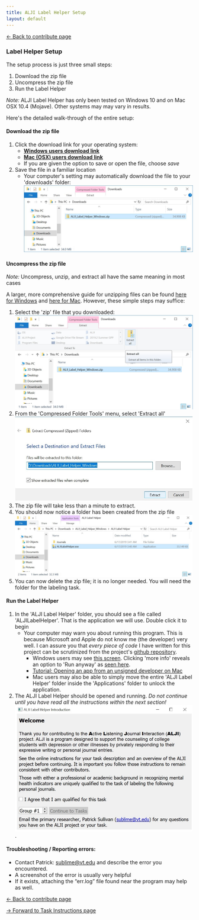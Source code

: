 ```yaml
---
title: ALJI Label Helper Setup
layout: default
---
```


[<- Back to contribute page](./contribute)

### Label Helper Setup

The setup process is just three small steps:
1. Download the zip file
1. Uncompress the zip file
1. Run the Label Helper

*Note:* ALJI Label Helper has only been tested on Windows 10 and 
on Mac OSX 10.4 (Mojave).  Other systems may may vary in results.  

Here's the detailed walk-through of the entire setup:

#### Download the zip file

1. Click the download link for your operating system:
    - [**Windows users download link**](https://github.com/sublime09/ALJI/releases/latest/download/ALJI_Label_Helper_Windows.zip)
    - [**Mac (OSX) users download link**](https://github.com/sublime09/ALJI/releases/latest/download/ALJI_Label_Helper_Mac.zip)
    - If you are given the option to save or open the file, choose *save*
1. Save the file in a familiar location
    - Your computer's setting may automatically download the file to your 'downloads' folder: ![image](./assets/img/downloaded.jpg)

#### Uncompress the zip file

*Note:* Uncompress, unzip, and extract all have the same meaning in most cases

A larger, more comprehensive guide for unzipping files can be found [here for Windows](https://www.wikihow.com/Unzip-a-File) and [here for Mac](https://www.wikihow.com/Unzip-a-.Zip-File-on-a-Mac).  However, these simple steps may suffice:

1. Select the 'zip' file that you downloaded: ![image](./assets/img/extract1.jpg)
1. From the 'Compressed Folder Tools' menu, select 'Extract all' ![image](./assets/img/extract2.jpg)
1. The zip file will take less than a minute to extract. 
1. You should now notice a folder has been created from the zip file ![image](./assets/img/almostRun.jpg)
1. You can now delete the zip file; it is no longer needed.  You will need the folder for the labeling task. 

#### Run the Label Helper

1. In the 'ALJI Label Helper' folder, you should see a file called 'ALJILabelHelper'.  That is the application we will use.  Double click it to begin
    - Your computer may warn you about running this program.  This is because Microsoft and Apple do not know me (the developer) very well.  I can assure you that *every piece of code* I have written for this project can be scrutinized from the project's [github repository](https://github.com/sublime09/ALJI).  
        - Windows users may see [this screen](./assets/img/protect1.jpg).  Clicking 'more info' reveals an option to 'Run anyway' as [seen here](./assets/img/protect2.jpg). 
        - [Tutorial: Opening an app from an unsigned developer on Mac](https://www.wikihow.com/Install-Software-from-Unsigned-Developers-on-a-Mac)
        - Mac users may also be able to simply move the entire 'ALJI Label Helper' folder inside the 'Applications' folder to unlock the application. 
1. The ALJI Label Helper should be opened and running. *Do not continue until you have read all the instructions within the next section!* ![image](./assets/img/running.jpg).  
    

#### Troubleshooting / Reporting errors:
- Contact Patrick: [sublime@vt.edu](mailto:sublime@vt.edu?subect=ALJI_error) and describe the error you encountered.
- A screenshot of the error is usually very helpful
- If it exists, attaching the “err.log” file found near the program may help as well.

[<- Back to contribute page](./contribute)

[-> Forward to Task Instructions page](./labelHelperTask)
